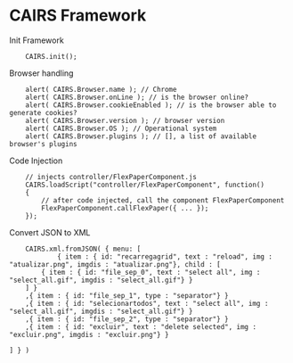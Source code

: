 CAIRS Framework
===============

Init Framework

        CAIRS.init();


Browser handling

        alert( CAIRS.Browser.name ); // Chrome
        alert( CAIRS.Browser.onLine ); // is the browser online?
        alert( CAIRS.Browser.cookieEnabled ); // is the browser able to generate cookies?
        alert( CAIRS.Browser.version ); // browser version
        alert( CAIRS.Browser.OS ); // Operational system
        alert( CAIRS.Browser.plugins ); // [], a list of available browser's plugins
        

Code Injection

        // injects controller/FlexPaperComponent.js
        CAIRS.loadScript("controller/FlexPaperComponent", function()
        {
        	// after code injected, call the component FlexPaperComponent
        	FlexPaperComponent.callFlexPaper({ ... });
        });


Convert JSON to XML

        CAIRS.xml.fromJSON( { menu: [
                { item : { id: "recarregagrid", text : "reload", img : "atualizar.png", imgdis : "atualizar.png"}, child : [
			{ item : { id: "file_sep_0", text : "select all", img : "select_all.gif", imgdis : "select_all.gif"} }
		] }
		,{ item : { id: "file_sep_1", type : "separator"} }
		,{ item : { id: "selecionartodos", text : "select all", img : "select_all.gif", imgdis : "select_all.gif"} }
		,{ item : { id: "file_sep_2", type : "separator"} }
		,{ item : { id: "excluir", text : "delete selected", img : "excluir.png", imgdis : "excluir.png"} }
		
	] } )
